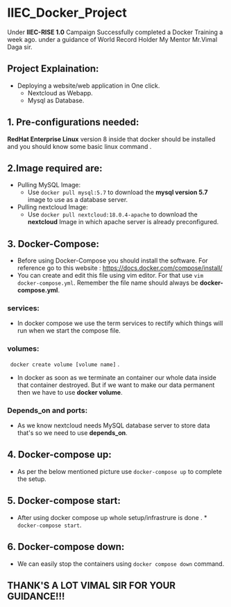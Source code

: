 # IIEC_Docker_Project
Under **IIEC-RISE 1.0** Campaign
Successfully completed a Docker Training a week ago.
under a guidance of World Record Holder My Mentor Mr.Vimal Daga sir. 

## Project Explaination:
* Deploying a website/web application in One click.
    * Nextcloud as Webapp.
    * Mysql as Database.
    
## 1. Pre-configurations needed:
**RedHat Enterprise Linux** version 8 inside that docker should be installed and you should know some basic linux command . 

## 2.Image required are:
* Pulling MySQL Image:
  * Use `docker pull mysql:5.7` to download the **mysql version 5.7** image to use as a database server.
* Pulling nextcloud Image:
  * Use `docker pull nextcloud:18.0.4-apache` to download the **nextcloud** Image in which apache server is already preconfigured.
  
## 3. Docker-Compose:
  * Before using Docker-Compose you should install the software. For reference go to this website : https://docs.docker.com/compose/install/
  * You can create and edit this file using vim editor. For that use `vim docker-compose.yml`. Remember the file name should always be **docker-compose.yml**.
 
 ### services:
   * In docker compose we use the term services to rectify which things will run when we start the compose file.
   
### volumes:
   ` docker create volume [volume name]` . 
   * In docker as soon as we terminate an container our whole data inside that container destroyed. But if we want to make our data permanent then we have to use **docker volume**.
### Depends_on and ports:
   * As we know nextcloud needs MySQL database server to store data that's so we need to use **depends_on**. 
   
## 4. Docker-compose up:
   * As per the below mentioned picture use `docker-compose up` to complete the setup.
## 5. Docker-compose start:
   * After using docker compose up whole setup/infrastrure is done .
         * ` docker-compose start `.
## 6. Docker-compose down:
   * We can easily stop the containers using `docker compose down` command.

## THANK'S A LOT VIMAL SIR FOR YOUR GUIDANCE!!!
